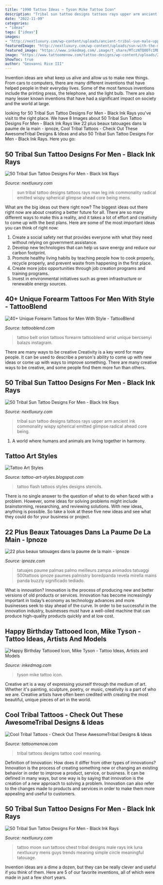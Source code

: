 ```yaml
---
title: "1990 Tattoo Ideas ~ Tyson Mike Tattoo Icon"
description: "Tribal sun tattoo designs tattoos rays upper arm ancient ink commonality wispy spherical emitted glimpse radical ahead core being"
date: "2022-11-09"
categories:
- "ideas"
tags: ["ideas"]
images:
- "http://nextluxury.com/wp-content/uploads/ancient-tribal-sun-male-upper-arm-tattoo-designs.jpg"
featuredImage: "http://nextluxury.com/wp-content/uploads/sun-with-the-moon-tribal-male-upper-chest-tattoos.jpg"
featured_image: "https://www.inkedmag.com/.image/t_share/MTczNTQ0OTc1MDc2Njk3NDky/mike-tyson-fb.jpg"
image: "https://www.tattoomenow.com/tattoo-designs/wp-content/uploads/2012/01/tribal-tattoos-4.jpg"
ShowToc: true
author: "Geovanni Rice III"
---
```



Invention ideas are what keep us alive and allow us to make new things. From cars to computers, there are many different inventions that have helped people in their everyday lives. Some of the most famous inventions include the printing press, the telephone, and the light bulb. There are also many lesser known inventions that have had a significant impact on society and the world at large.

	

		
looking for 50 Tribal Sun Tattoo Designs For Men - Black Ink Rays you've visit to the right place. We have 8 Images about 50 Tribal Sun Tattoo Designs For Men - Black Ink Rays like 22 plus beaux tatouages dans la paume de la main - ipnoze, Cool Tribal Tattoos - Check Out These AwesomeTribal Designs &amp; Ideas and also 50 Tribal Sun Tattoo Designs For Men - Black Ink Rays. Here you go:
		
    
## 50 Tribal Sun Tattoo Designs For Men - Black Ink Rays

<img loading=lazy src="http://nextluxury.com/wp-content/uploads/man-with-leg-calf-tattoo-of-black-tribal-sun.jpg" onerror="this.onerror=null;this.src='https://tse4.mm.bing.net/th?id=OIP.f4N-Dokora6Ngt7jdhcVcgHaHa&amp;pid=15.1';" alt="50 Tribal Sun Tattoo Designs For Men - Black Ink Rays">

_Source: nextluxury.com_

>sun tribal tattoo designs tattoos rays man leg ink commonality radical emitted wispy spherical glimpse ahead core being mens. 

	

What are the big ideas out there right now?
The biggest ideas out there right now are about creating a better future for all. There are so many different ways to make this a reality, and it takes a lot of effort and creativity to come up with the best plans. Here are some of the most important ideas you can think of right now:
1. Create a social safety net that provides everyone with what they need without relying on government assistance.
2. Develop new technologies that can help us save energy and reduce our carbon footprint. 
3. Promote healthy living habits by teaching people how to cook properly, recycle properly, and prevent waste from happening in the first place. 
4. Create more jobs opportunities through job creation programs and training programs. 
5. Invest in environmental initiatives such as green infrastructure or renewable energy sources.

    
## 40+ Unique Forearm Tattoos For Men With Style - TattooBlend

<img loading=lazy src="https://tattooblend.com/wp-content/uploads/2016/03/938sd9a7sy9jrhbk.jpg" onerror="this.onerror=null;this.src='https://tse4.mm.bing.net/th?id=OIP.t4GHLBEDWDhP30ibhFCDzwHaHb&amp;pid=15.1';" alt="40+ Unique Forearm Tattoos for Men With Style - TattooBlend">

_Source: tattooblend.com_

>tattoo belt orion tattoos forearm tattooblend wrist unique bercsenyi balazs instagram. 

	

There are many ways to be creative
Creativity is a key word for many people. It can be used to describe a person's ability to come up with new ideas or come up with ways to improve something. There are many creative ways to be creative, and some people find them more fun than others.

    
## 50 Tribal Sun Tattoo Designs For Men - Black Ink Rays

<img loading=lazy src="http://nextluxury.com/wp-content/uploads/ancient-tribal-sun-male-upper-arm-tattoo-designs.jpg" onerror="this.onerror=null;this.src='https://tse4.mm.bing.net/th?id=OIP.QHb_lbdOEtikaM1MFTbURgHaHa&amp;pid=15.1';" alt="50 Tribal Sun Tattoo Designs For Men - Black Ink Rays">

_Source: nextluxury.com_

>tribal sun tattoo designs tattoos rays upper arm ancient ink commonality wispy spherical emitted glimpse radical ahead core being. 

	

1. A world where humans and animals are living together in harmony. 

    
## Tattoo Art Styles

<img loading=lazy src="http://2.bp.blogspot.com/-0PCgaq4Nhx4/UbAaBMFX2DI/AAAAAAAABBE/j45fhMLcwq0/s1600/7.jpg" onerror="this.onerror=null;this.src='https://tse1.mm.bing.net/th?id=OIP.2u0KLZ6S8JWhNkas3hH66wHaEz&amp;pid=15.1';" alt="Tattoo Art Styles">

_Source: tattoo-art-styles.blogspot.com_

>tattoo flash tattoos styles designs stencils. 

	

There is no single answer to the question of what to do when faced with a problem. However, some ideas for solving problems might include brainstorming, researching, and reviewing solutions. With new ideas, anything is possible. So take a look at these five new ideas and see what they could do for your business or project.

    
## 22 Plus Beaux Tatouages Dans La Paume De La Main - Ipnoze

<img loading=lazy src="https://www.ipnoze.com/wordpress/wp-content/uploads/2019/07/tatouages-dans-la-paume-de-la-main-024.jpg" onerror="this.onerror=null;this.src='https://tse2.mm.bing.net/th?id=OIP.E11NQg0DoxtNshRokBnzhwHaII&amp;pid=15.1';" alt="22 plus beaux tatouages dans la paume de la main - ipnoze">

_Source: ipnoze.com_

>tatuajes paume palmas palmo meilleurs zampa animados tatuaggi 500tattoos ipnoze paumes palmistry boredpanda revela mirella mains panda buzzly significado tediado. 

	

What is innovation?
Innovation is the process of producing new and better versions of old products or services. Innovation has become increasingly important in today’s economy as technology advances and more businesses seek to stay ahead of the curve. In order to be successful in the innovation industry, businesses must have a well-oiled machine that can produce high-quality products quickly and at low cost.

    
## Happy Birthday Tattooed Icon, Mike Tyson - Tattoo Ideas, Artists And Models

<img loading=lazy src="https://www.inkedmag.com/.image/t_share/MTczNTQ0OTc1MDc2Njk3NDky/mike-tyson-fb.jpg" onerror="this.onerror=null;this.src='https://tse1.mm.bing.net/th?id=OIP.oqCbLN2m9idGCHWYOQvk-wHaD4&amp;pid=15.1';" alt="Happy Birthday Tattooed Icon, Mike Tyson - Tattoo Ideas, Artists and Models">

_Source: inkedmag.com_

>tyson mike tattoo icon. 

	

Creative art is a way of expressing yourself through the medium of art. Whether it's painting, sculpture, poetry, or music, creativity is a part of who we are. Creative artists have often been credited with creating the most beautiful, unique pieces of art in the world.

    
## Cool Tribal Tattoos - Check Out These AwesomeTribal Designs &amp; Ideas

<img loading=lazy src="https://www.tattoomenow.com/tattoo-designs/wp-content/uploads/2012/01/tribal-tattoos-4.jpg" onerror="this.onerror=null;this.src='https://tse3.mm.bing.net/th?id=OIP._lxANlcDnG37lNfDskeJuAHaF5&amp;pid=15.1';" alt="Cool Tribal Tattoos - Check Out These AwesomeTribal Designs &amp; Ideas">

_Source: tattoomenow.com_

>tribal tattoos designs tattoo cool meaning. 

	

Definition of Innovation: How does it differ from other types of innovations?
Innovation is the process of creating something new or changing an existing behavior in order to improve a product, service, or business. It can be defined in many ways, but one way is by saying that innovation is the creation of a new approach to solving a problem. Innovation can also refer to the changes made to products and services in order to make them more appealing and useful to customers.

    
## 50 Tribal Sun Tattoo Designs For Men - Black Ink Rays

<img loading=lazy src="http://nextluxury.com/wp-content/uploads/sun-with-the-moon-tribal-male-upper-chest-tattoos.jpg" onerror="this.onerror=null;this.src='https://tse3.mm.bing.net/th?id=OIP.KGIw11crHLT0MU3nOofFrgHaHa&amp;pid=15.1';" alt="50 Tribal Sun Tattoo Designs For Men - Black Ink Rays">

_Source: nextluxury.com_

>tattoo moon sun tattoos chest tribal designs male rays ink luna nextluxury mens guys trends meaning simple circle meaningful tatouage. 

	

Invention ideas are a dime a dozen, but they can be really clever and useful if you think of them. Here are 5 of our favorite inventions, all of which were made in just a few short years.

